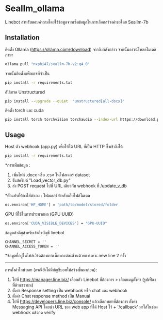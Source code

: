 # Seallm_ollama

Linebot สำหรับตอบคำถามโดยใช้ข้อมูลจากเซ็ตข้อมูลในการเลือกสร้างคำขอโดย Seallm-7b

## Installation
ติดตั้ง Ollama (https://ollama.com/download) จากลิงก์ดังกล่าว จากนั้นดาวน์โหลดโมเดลภาษา

```bash
ollama pull "nxphi47/seallm-7b-v2:q4_0"
```
จากนั้นติดตั้งแพ็กเกจที่จำเป็น
```bash
pip install -r requirements.txt
```
อัปเกรด Unstructured
```bash
pip install --upgrade --quiet  "unstructured[all-docs]"
```
ติดตั้ง torch และ cuda
```bash
pip install torch torchvision torchaudio --index-url https://download.pytorch.org/whl/cu118
```
## Usage
Host ตัว webhook (app.py) เพื่อให้ได้ URL ที่เป็น HTTP ซึ่งเข้าถึงได้
```bash
pip install -r requirements.txt
```
*การเพิ่มข้อมูล : 

1. เพิ่มไฟล์ .docx หรือ .csv ในโฟลเดอร์ dataset
2. รันสคริปต์ "Load_vector_db.py"
3. ส่ง POST request ไปที่ URL เดียวกับ webhook ที่ /update_v_db
   
*ตัวแปรที่ต้องใส่ค่าเอง :
โฟลเดอร์สำหรับเก็บไฟล์โมเดล
```bash
os.environ['HF_HOME'] = 'path/to/model/stored/folder
```
GPU ที่ใช้ในการประมวลผล (GPU UUID)
```bash
os.environ['CUDA_VISIBLE_DEVICES'] = "GPU-UUID"
```
ข้อมูลสำคัญสำหรับเข้าถึงบัญชี linebot
```bash
CHANNEL_SECRET = ''
CHANNEL_ACCESS_TOKEN = ''
```

*ข้อมูลที่อยู่ในไฟล์เวิร์ดต้องแบ่งเนื้อหาแต่ละส่วนด้วยการเคาะ new line 2 ครั้ง

***
การตั้งค่าไลน์บอท (กรณียังไม่มีบัญชีบอทให้สร้างขึ้นมาก่อน):

1. ไปที่ https://manager.line.biz/ เลือกตัว Linebot ที่ต้องการ > เลือกเมนูตั้งค่า (รูปเฟืองที่ด้านขวาบน)
2. ตั้งค่า Response setting เป็น webhook หรือ chat และ webhook
3. ตั้งค่า Chat response method เป็น Manual
4. ไปที่ https://developers.line.biz/console/ แล้วเลือกบอทที่ต้องการ ตั้งค่า Messaging API โดยนำ URL ของ web app ที่ได้ Host ไว้ + '/callback' มาใส่ในช่อง webhook แล้วกด verify
